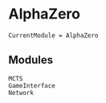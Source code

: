 # AlphaZero

```@meta
CurrentModule = AlphaZero
```

## Modules

```@docs
MCTS
GameInterface
Network
```
